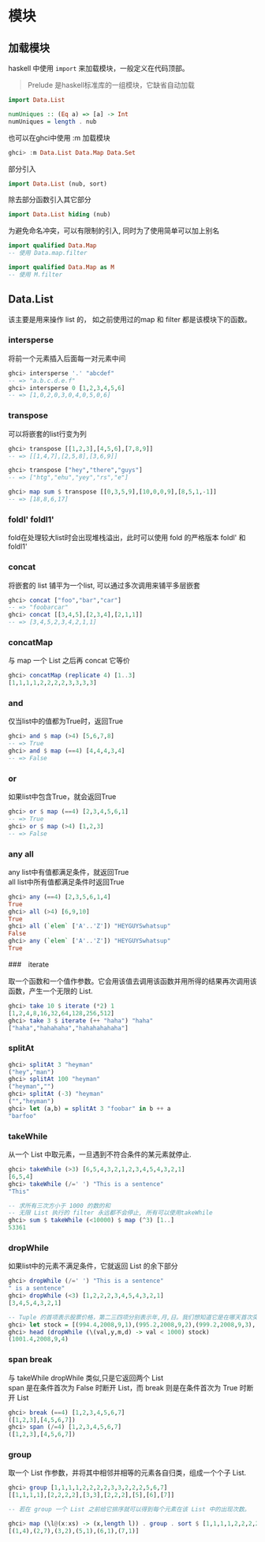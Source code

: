 # 模块

## 加载模块

haskell 中使用 `import` 来加载模块，一般定义在代码顶部。
> Prelude 是haskell标准库的一组模块，它缺省自动加载

``` haskell
import Data.List  

numUniques :: (Eq a) => [a] -> Int  
numUniques = length . nub
```

也可以在ghci中使用 :m 加载模块

```haskell
ghci> :m Data.List Data.Map Data.Set
```

部分引入

```haskell
import Data.List (nub, sort)
```

除去部分函数引入其它部分

```haskell
import Data.List hiding (nub)
```

为避免命名冲突，可以有限制的引入, 同时为了使用简单可以加上别名

```haskell
import qualified Data.Map
-- 使用 Data.map.filter

import qualified Data.Map as M
-- 使用 M.filter
```

## Data.List

该主要是用来操作 list 的， 如之前使用过的map 和 filter 都是该模块下的函数。

### intersperse

将前一个元素插入后面每一对元素中间

```haskell
ghci> intersperse '.' "abcdef"
-- => "a.b.c.d.e.f"
ghci> intersperse 0 [1,2,3,4,5,6]  
-- => [1,0,2,0,3,0,4,0,5,0,6]
```

### transpose

可以将嵌套的list行变为列

```haskell
ghci> transpose [[1,2,3],[4,5,6],[7,8,9]]
-- => [[1,4,7],[2,5,8],[3,6,9]]  

ghci> transpose ["hey","there","guys"]
-- => ["htg","ehu","yey","rs","e"]

ghci> map sum $ transpose [[0,3,5,9],[10,0,0,9],[8,5,1,-1]]
-- => [18,8,6,17]
```

### foldl' foldl1'

fold在处理较大list时会出现堆栈溢出，此时可以使用 fold 的严格版本 foldl' 和 foldl1'

### concat

将嵌套的 list 铺平为一个list, 可以通过多次调用来铺平多层嵌套

```haskell
ghci> concat ["foo","bar","car"]  
-- => "foobarcar"
ghci> concat [[3,4,5],[2,3,4],[2,1,1]]  
-- => [3,4,5,2,3,4,2,1,1]
```

### concatMap

与 map 一个 List 之后再 concat 它等价

```haskell
ghci> concatMap (replicate 4) [1..3]  
[1,1,1,1,2,2,2,2,3,3,3,3]
```

### and

仅当list中的值都为True时，返回True

```haskell
ghci> and $ map (>4) [5,6,7,8]  
-- => True  
ghci> and $ map (==4) [4,4,4,3,4]  
-- => False
```

### or

如果list中包含True，就会返回True

```haskell
ghci> or $ map (==4) [2,3,4,5,6,1]  
-- => True
ghci> or $ map (>4) [1,2,3]  
-- => False
```

### any all

any list中有值都满足条件，就返回True  
all list中所有值都满足条件时返回True

```haskell
ghci> any (==4) [2,3,5,6,1,4]  
True  
ghci> all (>4) [6,9,10]  
True  
ghci> all (`elem` ['A'..'Z']) "HEYGUYSwhatsup"  
False  
ghci> any (`elem` ['A'..'Z']) "HEYGUYSwhatsup"  
True
```

###　iterate

取一个函数和一个值作参数。它会用该值去调用该函数并用所得的结果再次调用该函数，产生一个无限的 List.

```haskell
ghci> take 10 $ iterate (*2) 1  
[1,2,4,8,16,32,64,128,256,512]  
ghci> take 3 $ iterate (++ "haha") "haha"  
["haha","hahahaha","hahahahahaha"]
```

### splitAt

```haskell
ghci> splitAt 3 "heyman"  
("hey","man")
ghci> splitAt 100 "heyman"  
("heyman","")  
ghci> splitAt (-3) "heyman"  
("","heyman")  
ghci> let (a,b) = splitAt 3 "foobar" in b ++ a  
"barfoo"
```

### takeWhile

从一个 List 中取元素，一旦遇到不符合条件的某元素就停止.

```haskell
ghci> takeWhile (>3) [6,5,4,3,2,1,2,3,4,5,4,3,2,1]  
[6,5,4]  
ghci> takeWhile (/=' ') "This is a sentence"  
"This"

-- 求所有三次方小于 1000 的数的和
-- 无限 List 执行的 filter 永远都不会停止, 所有可以使用takeWhile
ghci> sum $ takeWhile (<10000) $ map (^3) [1..]  
53361
```

### dropWhile

如果list中的元素不满足条件，它就返回 List 的余下部分

```haskell
ghci> dropWhile (/=' ') "This is a sentence"  
" is a sentence"  
ghci> dropWhile (<3) [1,2,2,2,3,4,5,4,3,2,1]  
[3,4,5,4,3,2,1]

-- Tuple 的首项表示股票价格，第二三四项分别表示年,月,日。我们想知道它是在哪天首次突破 $1000 的
ghci> let stock = [(994.4,2008,9,1),(995.2,2008,9,2),(999.2,2008,9,3),(1001.4,2008,9,4),(998.3,2008,9,5)]  
ghci> head (dropWhile (\(val,y,m,d) -> val < 1000) stock)  
(1001.4,2008,9,4)

```

### span break

与 takeWhile dropWhile 类似,只是它返回两个 List  
span 是在条件首次为 False 时断开 List，而 break 则是在条件首次为 True 时断开 List

```haskell
ghci> break (==4) [1,2,3,4,5,6,7]  
([1,2,3],[4,5,6,7])  
ghci> span (/=4) [1,2,3,4,5,6,7]  
([1,2,3],[4,5,6,7])
```

### group

取一个 List 作参数，并将其中相邻并相等的元素各自归类，组成一个个子 List.

```haskell
ghci> group [1,1,1,1,2,2,2,2,3,3,2,2,2,5,6,7]  
[[1,1,1,1],[2,2,2,2],[3,3],[2,2,2],[5],[6],[7]]

-- 若在 group 一个 List 之前给它排序就可以得到每个元素在该 List 中的出现次数。

ghci> map (\l@(x:xs) -> (x,length l)) . group . sort $ [1,1,1,1,2,2,2,2,3,3,2,2,2,5,6,7]  
[(1,4),(2,7),(3,2),(5,1),(6,1),(7,1)]
```

